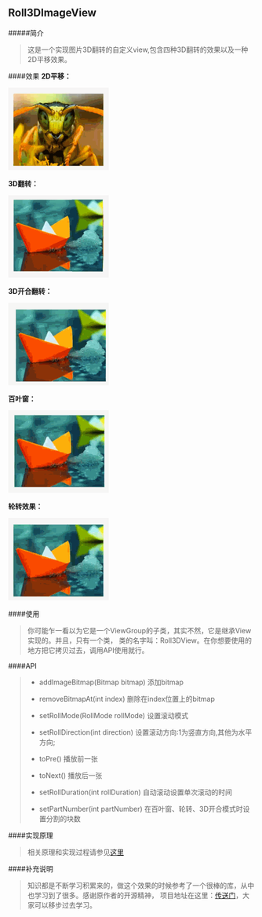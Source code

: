 Roll3DImageView
----
#####简介
>这是一个实现图片3D翻转的自定义view,包含四种3D翻转的效果以及一种2D平移效果。

####效果
**2D平移：**

![](https://github.com/zhangyuChen1991/some_sources/blob/master/3DView/2d.gif)

**3D翻转：**

![](https://github.com/zhangyuChen1991/some_sources/blob/master/3DView/whole3D.gif)

**3D开合翻转：**

![](https://github.com/zhangyuChen1991/some_sources/blob/master/3DView/spe.gif)

**百叶窗：**

![](https://github.com/zhangyuChen1991/some_sources/blob/master/3DView/byc.gif)

**轮转效果：**

![](https://github.com/zhangyuChen1991/some_sources/blob/master/3DView/inturn.gif)


####使用
>你可能乍一看以为它是一个ViewGroup的子类，其实不然，它是继承View实现的。并且，只有一个类，
类的名字叫：Roll3DView。在你想要使用的地方把它拷贝过去，调用API使用就行。

####API
>* addImageBitmap(Bitmap bitmap)  添加bitmap
>
>* removeBitmapAt(int index)  删除在index位置上的bitmap
>
>* setRollMode(RollMode rollMode)  设置滚动模式
>
>* setRollDirection(int direction)  设置滚动方向:1为竖直方向,其他为水平方向;
>
>* toPre() 播放前一张
>
>* toNext() 播放后一张
>
>* setRollDuration(int rollDuration)  自动滚动设置单次滚动的时间
>
>* setPartNumber(int partNumber)  在百叶窗、轮转、3D开合模式时设置分割的块数


####实现原理
>相关原理和实现过程请参见[这里](http://www.jianshu.com/p/e070fa69eb1d)

####补充说明
>知识都是不断学习积累来的，做这个效果的时候参考了一个很棒的库，从中也学习到了很多。感谢原作者的开源精神，
项目地址在这里：[传送门](https://github.com/ImmortalZ/StereoView)，大家可以移步过去学习。



